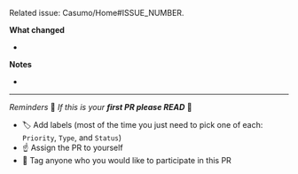 Related issue: Casumo/Home#ISSUE_NUMBER.

<!--A short description about the initial problem and how this solution will solve it. -->

**What changed**
* <!-- Significant changes made by this PR. Useful to let reviewers know what to look out for -->

**Notes**
* <!-- Other remarks you would like to make -->

---
*Reminders* 🦉 _If this is your **first PR please READ**_ 🦉
- 🏷 Add labels (most of the time you just need to pick one of each: `Priority`, `Type`, and `Status`)
- ☝️ Assign the PR to yourself
- 🏓 Tag anyone who you would like to participate in this PR
